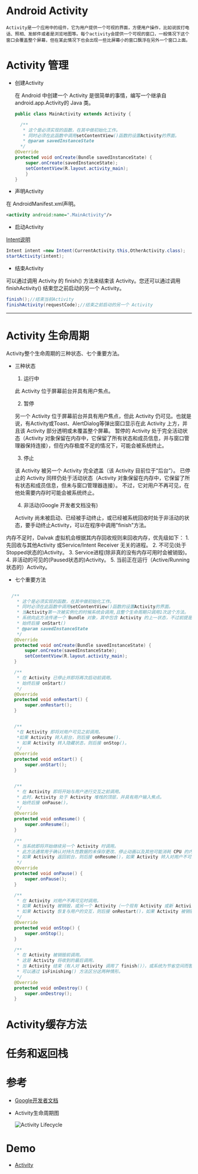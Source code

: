 # Android Activity
  `Activity是一个应用中的组件，它为用户提供一个可视的界面，方便用户操作，比如说拔打电话、照相、发邮件或者是浏览地图等。每个activity会提供一个可视的窗口，一般情况下这个窗口会覆盖整个屏幕，但在某此情况下也会出现一些比屏幕小的窗口飘浮在另外一个窗口上面。`
# Activity 管理
  - 创建Activity

    在 Android 中创建一个 Activity 是很简单的事情，编写一个继承自 android.app.Activity的 Java 类。
    ```Java
    public class MainActivity extends Activity {

      /**
       * 这个是必须实现的函数，在其中做初始化工作。
       * 同时必须在此函数中调用setContentView()函数的设置Activity的界面。
       * @param savedInstanceState
      */
    @Override
    protected void onCreate(Bundle savedInstanceState) {
        super.onCreate(savedInstanceState);
        setContentView(R.layout.activity_main);
        }
    }
    ```
  - 声明Activity

  在 AndroidManifest.xml声明。
  ```xml
  <activity android:name=".MainActivity"/>
  ```
  - 启动Activity

  [Intent说明](/android/Intent.md)
  ```Java
  Intent intent =new Intent(CurrentActivity.this,OtherActivity.class);     
startActivity(intent);
  ```
  - 结束Activity

  可以通过调用 Activity 的 finish() 方法来结束该 Activity。您还可以通过调用 finishActivity() 结束您之前启动的另一个 Activity。
  ```java
  finish();//结束当前Activity
  finishActivity(requestCode);//结束之前启动的另一个 Activity
  ```

---

# Activity 生命周期

  Activity整个生命周期的三种状态、七个重要方法。

  - 三种状态
    1. 运行中

      此 Activity 位于屏幕前台并具有用户焦点。

    2. 暂停

      另一个 Activity 位于屏幕前台并具有用户焦点，但此 Activity 仍可见。也就是说，有Activity或Toast、AlertDialog等弹出窗口显示在此 Activity 上方，并且该 Activity 部分透明或未覆盖整个屏幕。 暂停的 Activity 处于完全活动状态（Activity 对象保留在内存中，它保留了所有状态和成员信息，并与窗口管理器保持连接），但在内存极度不足的情况下，可能会被系统终止。

    3. 停止

      该 Activity 被另一个 Activity 完全遮盖（该 Activity 目前位于“后台”）。 已停止的 Activity 同样仍处于活动状态（Activity 对象保留在内存中，它保留了所有状态和成员信息，但未与窗口管理器连接）。 不过，它对用户不再可见，在他处需要内存时可能会被系统终止。

    4. 非活动(Google 开发者文档没有)

      Activity 尚未被启动、已经被手动终止，或已经被系统回收时处于非活动的状态，要手动终止Activity，可以在程序中调用"finish"方法。

  内存不足时，Dalvak 虚拟机会根据其内存回收规则来回收内存，优先级如下：
    1.  先回收与其他Activity 或Service/Intent Receiver 无关的进程。
    2. 不可见(处于Stopped状态的)Activity。
    3. Service进程(除非真的没有内存可用时会被销毁)。
    4. 非活动的可见的(Paused状态的)Activity。
    5. 当前正在运行（Active/Running状态的）Activity。


  - 七个重要方法

```Java

  /**
    * 这个是必须实现的函数，在其中做初始化工作。
    * 同时必须在此函数中调用setContentView()函数的设置Activity的界面。
    * 当Activity第一次被实例化的时候系统会调用,且整个生命周期只调用1次这个方法。
    * 系统向此方法传递一个 Bundle 对象，其中包含 Activity 的上一状态，不过前提是捕获了该状态。
    * 始终后接 onStart()
    * @param savedInstanceState
    */
   @Override
   protected void onCreate(Bundle savedInstanceState) {
       super.onCreate(savedInstanceState);
       setContentView(R.layout.activity_main);
   }

   /**
    * 在 Activity 已停止并即将再次启动前调用。
    * 始终后接 onStart()
    */
   @Override
   protected void onRestart() {
       super.onRestart();
   }


   /**
    *在 Activity 即将对用户可见之前调用。
    *如果 Activity 转入前台，则后接 onResume().
    * 如果 Activity 转入隐藏状态，则后接 onStop()。
    */
   @Override
   protected void onStart() {
       super.onStart();
   }


   /**
    * 在 Activity 即将开始与用户进行交互之前调用。
    * 此时，Activity 处于 Activity 堆栈的顶层，并具有用户输入焦点。
    * 始终后接 onPause()。
    */
   @Override
   protected void onResume() {
       super.onResume();
   }

   /**
    * 当系统即将开始继续另一个 Activity 时调用。
    * 此方法通常用于确认对持久性数据的未保存更改、停止动画以及其他可能消耗 CPU 的内容，诸如此类。 它应该非常迅速地执行所需操作，因为它返回后，下一个 Activity 才能继续执行。
    * 如果 Activity 返回前台，则后接 onResume()，如果 Activity 转入对用户不可见状态，则后接 onStop()。
    */
   @Override
   protected void onPause() {
       super.onPause();
   }

   /**
    * 在 Activity 对用户不再可见时调用。
    * 如果 Activity 被销毁，或另一个 Activity（一个现有 Activity 或新 Activity）继续执行并将其覆盖，就可能发生这种情况。
    * 如果 Activity 恢复与用户的交互，则后接 onRestart()，如果 Activity 被销毁，则后接 onDestroy()。
    */
   @Override
   protected void onStop() {
       super.onStop();
   }

   /**
    * 在 Activity 被销毁前调用。
    * 这是 Activity 将收到的最后调用。
    * 当 Activity 结束（有人对 Activity 调用了 finish()），或系统为节省空间而暂时销毁该 Activity 实例时，可能会调用它。
    * 可以通过 isFinishing() 方法区分这两种情形。
    */
   @Override
   protected void onDestroy() {
       super.onDestroy();
   }

```


# Activity缓存方法


# 任务和返回栈

# 参考
  - [Google开发者文档](https://developer.android.com/guide/components/activities.html)

  - Activity生命周期图

    ![Activity Lifecycle](/img/activity_lifecycle.png)


# Demo
  - [Activity](/demo/ActivityDemo/app/src/main/java/ws/xn__zi8haa/activitydemo)
